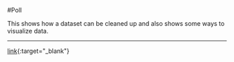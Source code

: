 #Poll

This shows how a dataset can be cleaned up and also shows some ways to visualize data.

---

[link](https://github.com/sergiorgiraldo/DataScience-Showcase/tree/master/Poll){:target="_blank"}